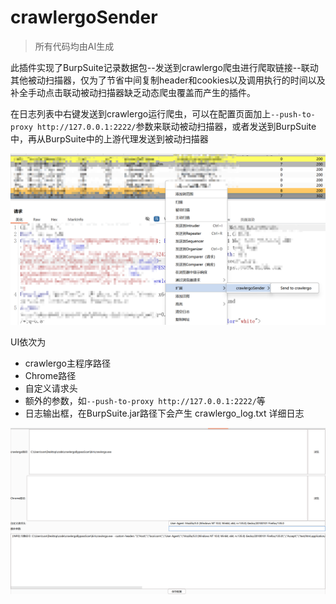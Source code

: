 # crawlergoSender

> 所有代码均由AI生成

此插件实现了BurpSuite记录数据包--发送到crawlergo爬虫进行爬取链接--联动其他被动扫描器，仅为了节省中间复制header和cookies以及调用执行的时间以及补全手动点击联动被动扫描器缺乏动态爬虫覆盖而产生的插件。

在日志列表中右键发送到crawlergo运行爬虫，可以在配置页面加上`--push-to-proxy http://127.0.0.1:2222/`参数来联动被动扫描器，或者发送到BurpSuite中，再从BurpSuite中的上游代理发送到被动扫描器

![image-20250314233444466](./assets/image-20250314233444466.png)

UI依次为

- crawlergo主程序路径
- Chrome路径
- 自定义请求头
- 额外的参数，如`--push-to-proxy http://127.0.0.1:2222/`等
- 日志输出框，在BurpSuite.jar路径下会产生 crawlergo_log.txt 详细日志

![image-20250314230518629](./assets/image-20250314230518629.png)
